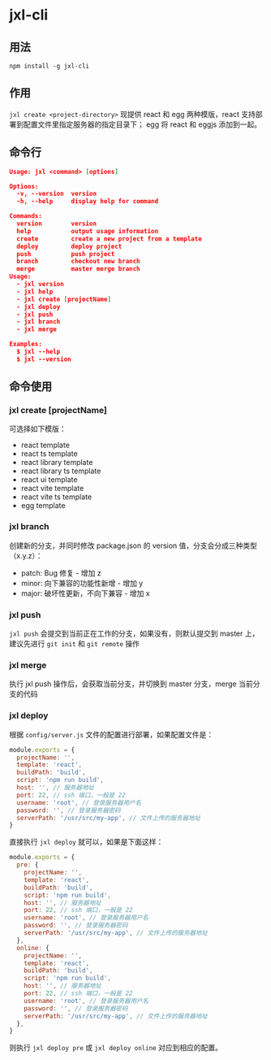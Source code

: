 # jxl-cli

## 用法

```shell
npm install -g jxl-cli
```

## 作用

`jxl create <project-directory>` 现提供 react 和 egg 两种模版，react 支持部署到配置文件里指定服务器的指定目录下；
egg 将 react 和 eggjs 添加到一起。

## 命令行

```json
Usage: jxl <command> [options]

Options:
  -v, --version  version
  -h, --help     display help for command

Commands:
  version        version
  help           output usage information
  create         create a new project from a template
  deploy         deploy project
  push           push project
  branch         checkout new branch
  merge          master merge branch
Usage:
  - jxl version
  - jxl help
  - jxl create [projectName]
  - jxl deploy
  - jxl push
  - jxl branch
  - jxl merge

Examples:
  $ jxl --help
  $ jxl --version
```

## 命令使用

### jxl create [projectName]

可选择如下模版：

- react template
- react ts template
- react library template
- react library ts template
- react ui template
- react vite template
- react vite ts template
- egg template

### jxl branch

创建新的分支，并同时修改 package.json 的 version 值，分支会分成三种类型（x.y.z）：

- patch: Bug 修复 - 增加 z
- minor: 向下兼容的功能性新增 - 增加 y
- major: 破坏性更新，不向下兼容 - 增加 x

### jxl push

`jxl push` 会提交到当前正在工作的分支，如果没有，则默认提交到 master 上，建议先进行 `git init` 和 `git remote` 操作

### jxl merge

执行 jxl push 操作后，会获取当前分支，并切换到 master 分支，merge 当前分支的代码

### jxl deploy

根据 `config/server.js` 文件的配置进行部署，如果配置文件是：

```js
module.exports = {
  projectName: '',
  template: 'react',
  buildPath: 'build',
  script: 'npm run build',
  host: '', // 服务器地址
  port: 22, // ssh 端口，一般是 22
  username: 'root', // 登录服务器用户名
  password: '', // 登录服务器密码
  serverPath: '/usr/src/my-app', // 文件上传的服务器地址
}
```

直接执行 `jxl deploy` 就可以，如果是下面这样：

```js
module.exports = {
  pre: {
    projectName: '',
    template: 'react',
    buildPath: 'build',
    script: 'npm run build',
    host: '', // 服务器地址
    port: 22, // ssh 端口，一般是 22
    username: 'root', // 登录服务器用户名
    password: '', // 登录服务器密码
    serverPath: '/usr/src/my-app', // 文件上传的服务器地址
  },
  online: {
    projectName: '',
    template: 'react',
    buildPath: 'build',
    script: 'npm run build',
    host: '', // 服务器地址
    port: 22, // ssh 端口，一般是 22
    username: 'root', // 登录服务器用户名
    password: '', // 登录服务器密码
    serverPath: '/usr/src/my-app', // 文件上传的服务器地址
  },
}
```

则执行 `jxl deploy pre` 或 `jxl deploy online` 对应到相应的配置。
